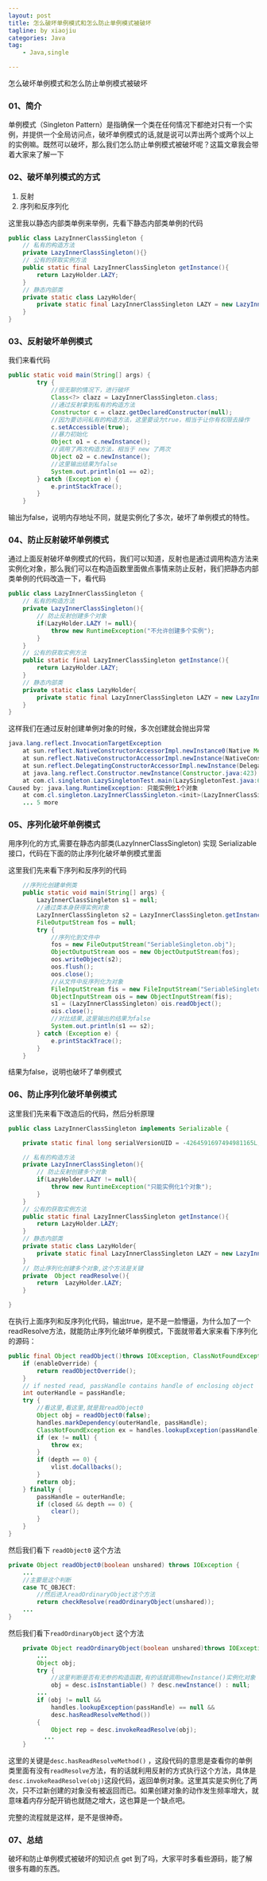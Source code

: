 ```yaml
---
layout: post  
title: 怎么破坏单例模式和怎么防止单例模式被破坏
tagline: by xiaojiu
categories: Java  
tag: 
    - Java,single

---
```


怎么破坏单例模式和怎么防止单例模式被破坏
<!--more-->

### 01、简介

单例模式（Singleton Pattern）是指确保一个类在任何情况下都绝对只有一个实例，并提供一个全局访问点，破坏单例模式的话,就是说可以弄出两个或两个以上的实例嘛。既然可以破坏，那么我们怎么防止单例模式被破坏呢？这篇文章我会带着大家来了解一下

### 02、破坏单列模式的方式

1. 反射
2. 序列和反序列化

这里我以静态内部类单例来举例，先看下静态内部类单例的代码

```java   
public class LazyInnerClassSingleton {
    // 私有的构造方法
    private LazyInnerClassSingleton(){}
    // 公有的获取实例方法
    public static final LazyInnerClassSingleton getInstance(){
        return LazyHolder.LAZY;
    }
    // 静态内部类
    private static class LazyHolder{
        private static final LazyInnerClassSingleton LAZY = new LazyInnerClassSingleton();
    }
}
```

### 03、反射破坏单例模式

我们来看代码

```java
public static void main(String[] args) {
        try {
            //很无聊的情况下，进行破坏
            Class<?> clazz = LazyInnerClassSingleton.class;
            //通过反射拿到私有的构造方法
            Constructor c = clazz.getDeclaredConstructor(null);
            //因为要访问私有的构造方法，这里要设为true，相当于让你有权限去操作
            c.setAccessible(true);
            //暴力初始化
            Object o1 = c.newInstance();
            //调用了两次构造方法，相当于 new 了两次
            Object o2 = c.newInstance();
            //这里输出结果为false
            System.out.println(o1 == o2);
        } catch (Exception e) {
            e.printStackTrace();
        }
    }
```

输出为false，说明内存地址不同，就是实例化了多次，破坏了单例模式的特性。

### 04、防止反射破坏单例模式

通过上面反射破坏单例模式的代码，我们可以知道，反射也是通过调用构造方法来实例化对象，那么我们可以在构造函数里面做点事情来防止反射，我们把静态内部类单例的代码改造一下，看代码

```java
public class LazyInnerClassSingleton {
    // 私有的构造方法
    private LazyInnerClassSingleton(){
        // 防止反射创建多个对象
        if(LazyHolder.LAZY != null){
			throw new RuntimeException("不允许创建多个实例");
		}
    }
    // 公有的获取实例方法
    public static final LazyInnerClassSingleton getInstance(){
        return LazyHolder.LAZY;
    }
    // 静态内部类
    private static class LazyHolder{
        private static final LazyInnerClassSingleton LAZY = new LazyInnerClassSingleton();
    }
}
```

这样我们在通过反射创建单例对象的时候，多次创建就会抛出异常

```java
java.lang.reflect.InvocationTargetException
	at sun.reflect.NativeConstructorAccessorImpl.newInstance0(Native Method)
	at sun.reflect.NativeConstructorAccessorImpl.newInstance(NativeConstructorAccessorImpl.java:62)
	at sun.reflect.DelegatingConstructorAccessorImpl.newInstance(DelegatingConstructorAccessorImpl.java:45)
	at java.lang.reflect.Constructor.newInstance(Constructor.java:423)
	at com.cl.singleton.LazySingletonTest.main(LazySingletonTest.java:68)
Caused by: java.lang.RuntimeException: 只能实例化1个对象
	at com.cl.singleton.LazyInnerClassSingleton.<init>(LazyInnerClassSingleton.java:18)
	... 5 more
```

### 05、序列化破坏单例模式

用序列化的方式,需要在静态内部类(LazyInnerClassSingleton) 实现 Serializable 接口，代码在下面的防止序列化破坏单例模式里面

这里我们先来看下序列和反序列的代码

```java
	//序列化创建单例类
    public static void main(String[] args) {
        LazyInnerClassSingleton s1 = null;
        //通过类本身获得实例对象
        LazyInnerClassSingleton s2 = LazyInnerClassSingleton.getInstance();
        FileOutputStream fos = null;
        try {
            //序列化到文件中
            fos = new FileOutputStream("SeriableSingleton.obj");
            ObjectOutputStream oos = new ObjectOutputStream(fos);
            oos.writeObject(s2);
            oos.flush();
            oos.close();
			//从文件中反序列化为对象
            FileInputStream fis = new FileInputStream("SeriableSingleton.obj");
            ObjectInputStream ois = new ObjectInputStream(fis);
            s1 = (LazyInnerClassSingleton) ois.readObject();
            ois.close();
            //对比结果,这里输出的结果为false
            System.out.println(s1 == s2);
        } catch (Exception e) {
            e.printStackTrace();
        }
    }
```

结果为false，说明也破坏了单例模式

### 06、防止序列化破坏单例模式

这里我们先来看下改造后的代码，然后分析原理

```java
public class LazyInnerClassSingleton implements Serializable {

    private static final long serialVersionUID = -4264591697494981165L;

    // 私有的构造方法
    private LazyInnerClassSingleton(){
        // 防止反射创建多个对象
        if(LazyHolder.LAZY != null){
            throw new RuntimeException("只能实例化1个对象");
        }
    }
    // 公有的获取实例方法
    public static final LazyInnerClassSingleton getInstance(){
        return LazyHolder.LAZY;
    }
    // 静态内部类
    private static class LazyHolder{
        private static final LazyInnerClassSingleton LAZY = new LazyInnerClassSingleton();
    }
    // 防止序列化创建多个对象,这个方法是关键
    private  Object readResolve(){
        return  LazyHolder.LAZY;
    }

}
```

在执行上面序列和反序列化代码，输出true，是不是一脸懵逼，为什么加了一个readResolve方法，就能防止序列化破坏单例模式，下面就带着大家来看下序列化的源码：

```java
public final Object readObject()throws IOException, ClassNotFoundException{
	if (enableOverride) {
		return readObjectOverride();
	}
	// if nested read, passHandle contains handle of enclosing object
	int outerHandle = passHandle;
	try {
        //看这里,看这里,就是我readObject0
		Object obj = readObject0(false);
		handles.markDependency(outerHandle, passHandle);
		ClassNotFoundException ex = handles.lookupException(passHandle);
		if (ex != null) {
			throw ex;
		}
		if (depth == 0) {
			vlist.doCallbacks();
		}
		return obj;
	} finally {
		passHandle = outerHandle;
		if (closed && depth == 0) {
			clear();
		}
	}
}
```

然后我们看下 `readObject0` 这个方法

```java
private Object readObject0(boolean unshared) throws IOException {
	...
    //主要是这个判断
	case TC_OBJECT:
    	//然后进入readOrdinaryObject这个方法
		return checkResolve(readOrdinaryObject(unshared));
	...
}
```

然后我们看下`readOrdinaryObject` 这个方法

```java
	private Object readOrdinaryObject(boolean unshared)throws IOException{
        ...
        Object obj;
        try {
            //这里判断是否有无参的构造函数,有的话就调用newInstance()实例化对象
            obj = desc.isInstantiable() ? desc.newInstance() : null; 
		...
        if (obj != null &&
            handles.lookupException(passHandle) == null &&
            desc.hasReadResolveMethod())
        {
            Object rep = desc.invokeReadResolve(obj);
          ...
    }
```

这里的关键是`desc.hasReadResolveMethod()` ，这段代码的意思是查看你的单例类里面有没有`readResolve`方法，有的话就利用反射的方式执行这个方法，具体是`desc.invokeReadResolve(obj)`这段代码，返回单例对象。这里其实是实例化了两次，只不过新创建的对象没有被返回而已。如果创建对象的动作发生频率增大，就意味着内存分配开销也就随之增大，这也算是一个缺点吧。

完整的流程就是这样，是不是很神奇。

### 07、总结

破坏和防止单例模式被破坏的知识点 get 到了吗，大家平时多看些源码，能了解很多有趣的东西。